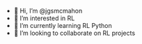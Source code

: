 - 👋 Hi, I’m @jgsmcmahon
- 👀 I’m interested in RL 
- 🌱 I’m currently learning RL Python 
- 💞️ I’m looking to collaborate on RL projects


<!---
jgsmcmahon/jgsmcmahon is a ✨ special ✨ repository because its `README.md` (this file) appears on your GitHub profile.
You can click the Preview link to take a look at your changes.
--->
